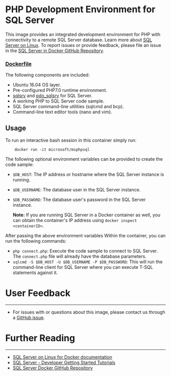 # PHP Development Environment for SQL Server

This image provides an integrated development environment for PHP with connectivity to a remote SQL Server database. Learn more about [SQL Server on Linux](https://hub.docker.com/r/microsoft/mssql-server-linux/). To report issues or provide feedback, please file an issue in the [SQL Server in Docker GitHub Repository](https://github.com/Microsoft/mssql-docker).

### [Dockerfile](https://github.com/Microsoft/mssql-docker/blob/master/oss-drivers//msphpsql/Dockerfile)

The following components are included:
- Ubuntu 16.04 OS layer.
- Pre-configured PHP7.0 runtime environment.
- [sqlsrv](http://php.net/manual/en/book.sqlsrv.php) and [pdo_sqlsrv](http://php.net/manual/en/ref.pdo-sqlsrv.php) for SQL Server.
- A working PHP to SQL Server code sample.
- SQL Server command-line utilities (sqlcmd and bcp).
- Command-line text editor tools (nano and vim).

## Usage
To run an interactive bash session in this container simply run:

        docker run -it microsoft/msphpsql

The following optional environment variables can be provided to create the code sample:
- `$DB_HOST`: The IP address or hostname where the SQL Server instance is running.
- `$DB_USERNAME`: The database user in the SQL Server instance. 
- `$DB_PASSWORD`: The database user's password in the SQL Server instance. 

    **Note:** If you are running SQL Server in a Docker container as well, you can obtain the container's IP address using `docker inspect <containerID>`.

After passing the above environment variables Within the container, you can run the following commands:
- `php connect.php`: Execute the code sample to connect to SQL Server. The `connect.php` file will already have the database parameters.
- `sqlcmd -S $DB_HOST -U $DB_USERNAME -P $DB_PASSWORD`: This will run the command-line client for SQL Server where you can execute T-SQL statements against it.

# User Feedback 
---

+ For issues with or questions about this image, please contact us through a [GitHub issue](https://github.com/Microsoft/mssql-docker/issues). 

# Further Reading
---

+ [SQL Server on Linux for Docker documentation](https://docs.microsoft.com/en-us/sql/linux/sql-server-linux-setup-docker)
+ [SQL Server - Developer Getting Started Tutorials](https://www.microsoft.com/en-us/sql-server/developer-get-started/?utm_source=DockerHub)
+ [SQL Server Docker GitHub Repository](https://github.com/Microsoft/mssql-docker)

